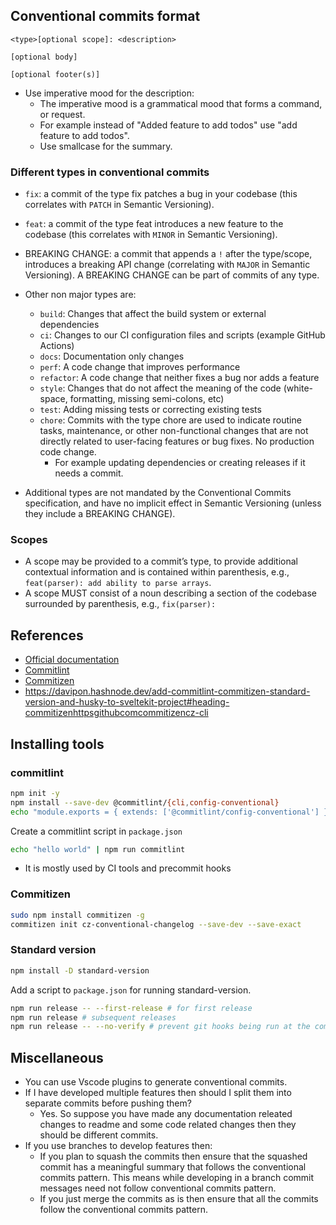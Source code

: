 ## Conventional commits format

```
<type>[optional scope]: <description>

[optional body]

[optional footer(s)]
```

- Use imperative mood for the description:
  - The imperative mood is a grammatical mood that forms a command, or request.
  - For example instead of "Added feature to add todos" use "add feature to add todos".
  - Use smallcase for the summary.

### Different types in conventional commits

- `fix`: a commit of the type fix patches a bug in your codebase (this correlates with `PATCH` in Semantic Versioning).
- `feat`: a commit of the type feat introduces a new feature to the codebase (this correlates with `MINOR` in Semantic Versioning).
- BREAKING CHANGE: a commit that appends a `!` after the type/scope, introduces a breaking API change (correlating with `MAJOR` in Semantic Versioning). A BREAKING CHANGE can be part of commits of any type.
- Other non major types are:

  - `build`: Changes that affect the build system or external dependencies
  - `ci`: Changes to our CI configuration files and scripts (example GitHub Actions)
  - `docs`: Documentation only changes
  - `perf`: A code change that improves performance
  - `refactor`: A code change that neither fixes a bug nor adds a feature
  - `style`: Changes that do not affect the meaning of the code (white-space, formatting, missing semi-colons, etc)
  - `test`: Adding missing tests or correcting existing tests
  - `chore`: Commits with the type chore are used to indicate routine tasks, maintenance, or other non-functional changes that are not directly related to user-facing features or bug fixes. No production code change.
    - For example updating dependencies or creating releases if it needs a commit.

- Additional types are not mandated by the Conventional Commits specification, and have no implicit effect in Semantic Versioning (unless they include a BREAKING CHANGE).

### Scopes

- A scope may be provided to a commit’s type, to provide additional contextual information and is contained within parenthesis, e.g., `feat(parser): add ability to parse arrays`.
- A scope MUST consist of a noun describing a section of the codebase surrounded by parenthesis, e.g., `fix(parser):`

## References

- [Official documentation](https://www.conventionalcommits.org/en/v1.0.0/#summary)
- [Commitlint](https://commitlint.js.org/#/guides-local-setup)
- [Commitizen](https://www.npmjs.com/package/commitizen#making-your-repo-commitizen-friendly)
- https://davipon.hashnode.dev/add-commitlint-commitizen-standard-version-and-husky-to-sveltekit-project#heading-commitizenhttpsgithubcomcommitizencz-cli

## Installing tools

### commitlint

```bash
npm init -y
npm install --save-dev @commitlint/{cli,config-conventional}
echo "module.exports = { extends: ['@commitlint/config-conventional'] };" > commitlint.config.js
```

Create a commitlint script in `package.json`

```bash
echo "hello world" | npm run commitlint
```

- It is mostly used by CI tools and precommit hooks

### Commitizen

```bash
sudo npm install commitizen -g
commitizen init cz-conventional-changelog --save-dev --save-exact
```

### Standard version

```bash
npm install -D standard-version
```

Add a script to `package.json` for running standard-version.

```bash
npm run release -- --first-release # for first release
npm run release # subsequent releases
npm run release -- --no-verify # prevent git hooks being run at the commit step
```

## Miscellaneous

- You can use Vscode plugins to generate conventional commits.
- If I have developed multiple features then should I split them into separate commits before pushing them?
  - Yes. So suppose you have made any documentation releated changes to readme and some code related changes then they should be different commits.
- If you use branches to develop features then:
  - If you plan to squash the commits then ensure that the squashed commit has a meaningful summary that follows the conventional commits pattern. This means while developing in a branch commit messages need not follow conventional commits pattern.
  - If you just merge the commits as is then ensure that all the commits follow the conventional commits pattern.

